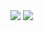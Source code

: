 <img src="https://github-readme-stats.vercel.app/api?username=duccdev&show_icons=true&include_all_commits=true&theme=onedark&hide_border=true"/>
<img src="https://github-readme-stats.vercel.app/api/top-langs/?username=duccdev&layout=compact&card_width=250&hide_border=true&theme=onedark&show_icons=true"/>
